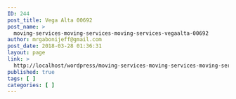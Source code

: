 ```yaml
---
ID: 244
post_title: Vega Alta 00692
post_name: >
  moving-services-moving-services-moving-services-vegaalta-00692
author: mrgabonijeff@gmail.com
post_date: 2018-03-28 01:36:31
layout: page
link: >
  http://localhost/wordpress/moving-services-moving-services-moving-services-vegaalta-00692/
published: true
tags: [ ]
categories: [ ]
---
```

